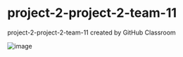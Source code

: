 # project-2-project-2-team-11
project-2-project-2-team-11 created by GitHub Classroom

![image](https://github.com/jyao244/SoftEng306-2021-project-2-team-11/assets/68982751/778d2f86-9ae7-481c-8cff-0f352575bff0)

